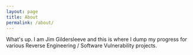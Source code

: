 ```yaml
---
layout: page
title: About
permalink: /about/
---
```


What's up. I am Jim Gildersleeve and this is where I dump my progress for various Reverse Engineering / Software Vulnerability projects.